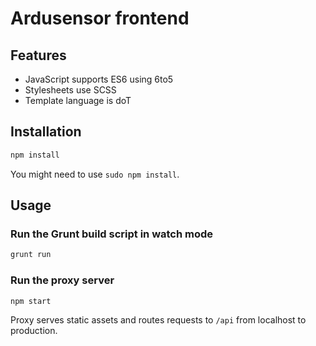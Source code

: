 # Ardusensor frontend

## Features
* JavaScript supports ES6 using 6to5
* Stylesheets use SCSS
* Template language is doT

## Installation
```sh
npm install
```
You might need to use `sudo npm install`.

## Usage
### Run the Grunt build script in watch mode
```sh
grunt run
```
### Run the proxy server
```sh
npm start
```
Proxy serves static assets and routes requests to `/api` from localhost to production.
